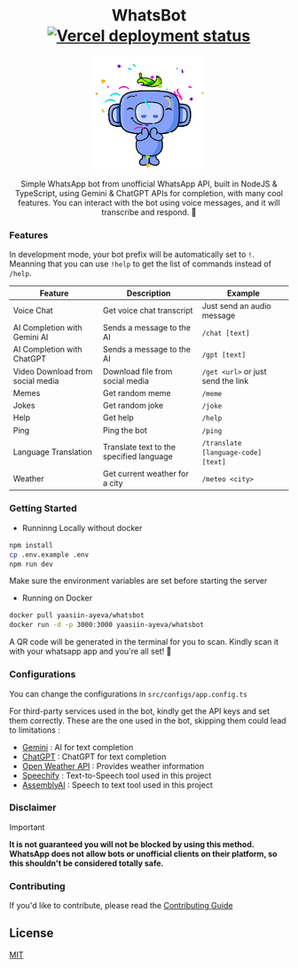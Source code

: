 <body>
    <div align="center">
        <h1>
            WhatsBot 
            <a href="https://yaasiin-dev.vercel.app/" target="_blank">
                <img src="https://vercelbadge.vercel.app/api/yaasiin-ayeva/yaasiin.dev" alt="Vercel deployment status" style="vertical-align: middle;">
            </a>
        </h1>
        <img src="public/botavatar.gif" alt="Preview" width="40%" style="max-width: 300px; border-radius: 8px;">
        <p>
            Simple WhatsApp bot from unofficial WhatsApp API, built in NodeJS &amp; TypeScript, using Gemini &amp; ChatGPT APIs for completion, with many cool features. You can interact with the bot using voice messages, and it will transcribe and respond. 🤖
        </p>
        <!-- <p>
            Try it here: <a href="https://wa.me/qr/SBHRATABRAZVA1" target="_blank">WhatsBot Playground</a> or scan the QR code below:
        </p>
        <br>
        <img src="public/qr.jpg" width="35%" alt="WhatsApp QR Code" style="margin-top: 20px;"> -->
    </div>
</body>


### Features

In development mode, your bot prefix will be automatically set to `!`. Meanning that you can use `!help` to get the list of commands instead of `/help`.

| Feature | Description | Example |
| --- | --- | --- |
| Voice Chat | Get voice chat transcript | Just send an audio message |
| AI Completion with Gemini AI | Sends a message to the AI | `/chat [text]` |
| AI Completion with ChatGPT | Sends a message to the AI | `/gpt [text]` |
| Video Download from social media | Download file from social media | `/get <url>` or just send the link |
| Memes | Get random meme | `/meme` |
| Jokes | Get random joke | `/joke` |
| Help | Get help | `/help` |
| Ping | Ping the bot | `/ping` |
| Language Translation | Translate text to the specified language | `/translate [language-code] [text]` |
| Weather | Get current weather for a city | `/meteo <city>` |


### Getting Started

- Runninng Locally without docker

```bash
npm install
cp .env.example .env
npm run dev
```

Make sure the environment variables are set before starting the server

- Running on Docker
```bash	
docker pull yaasiin-ayeva/whatsbot
docker run -d -p 3000:3000 yaasiin-ayeva/whatsbot
```

A QR code will be generated in the terminal for you to scan.
Kindly scan it with your whatsapp app and you're all set! 🎉

### Configurations

You can change the configurations in `src/configs/app.config.ts`

For third-party services used in the bot, kindly get the API keys and set them correctly. These are the one used in the bot, skipping them could lead to limitations :

- [Gemini](https://aistudio.google.com/app/apikey) : AI for text completion
- [ChatGPT](https://platform.openai.com/api-keys) : ChatGPT for text completion
- [Open Weather API](https://www.weatherapi.com/my/) : Provides weather information
- [Speechify](https://console.sws.speechify.com/api-keys) : Text-to-Speech tool used in this project
- [AssemblyAI](https://www.assemblyai.com/docs) : Speech to text tool used in this project 

### Disclaimer
> [!IMPORTANT]
> **It is not guaranteed you will not be blocked by using this method. WhatsApp does not allow bots or unofficial clients on their platform, so this shouldn't be considered totally safe.**

### Contributing

If you'd like to contribute, please read the [Contributing Guide](CONTRIBUTING.md)

## License

[MIT](LICENSE)

